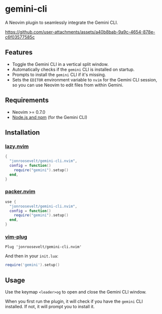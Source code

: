 # gemini-cli

A Neovim plugin to seamlessly integrate the Gemini CLI.

<https://github.com/user-attachments/assets/a40b8bab-9a9c-4654-878e-c6f03577585c>

## Features

- Toggle the Gemini CLI in a vertical split window.
- Automatically checks if the `gemini` CLI is installed on startup.
- Prompts to install the `gemini` CLI if it's missing.
- Sets the `EDITOR` environment variable to `nvim` for the Gemini CLI session, so you can use Neovim to edit files from within Gemini.

## Requirements

- Neovim >= 0.7.0
- [Node.js and npm](https://nodejs.org/) (for the Gemini CLI)

## Installation

### [lazy.nvim](https://github.com/folke/lazy.nvim)

```lua
{
  "jonroosevelt/gemini-cli.nvim",
  config = function()
    require("gemini").setup()
  end,
}
```

### [packer.nvim](https://github.com/wbthomason/packer.nvim)

```lua
use {
  "jonroosevelt/gemini-cli.nvim",
  config = function()
    require("gemini").setup()
  end,
}
```

### [vim-plug](https://github.com/junegunn/vim-plug)

```vim
Plug 'jonroosevelt/gemini-cli.nvim'
```

And then in your `init.lua`:

```lua
require('gemini').setup()
```

## Usage

Use the keymap `<leader>og` to open and close the Gemini CLI window.

When you first run the plugin, it will check if you have the `gemini` CLI installed. If not, it will prompt you to install it.
